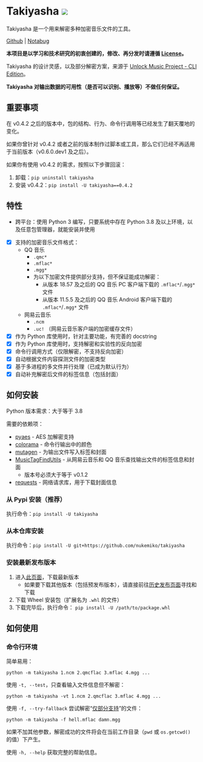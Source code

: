 # Takiyasha ![](https://img.shields.io/badge/Python-3.8+-red)

Takiyasha 是一个用来解密多种加密音乐文件的工具。

[Github](https://github.com/nukemiko/takiyasha/tree/remaked) | [Notabug](https://notabug.org/MiketsuSmasher/takiyasha/src/remaked)

**本项目是以学习和技术研究的初衷创建的，修改、再分发时请遵循 [License](https://github.com/nukemiko/takiyasha/blob/remaked/LICENSE)。**

Takiyasha 的设计灵感，以及部分解密方案，来源于 [Unlock Music Project - CLI Edition](https://github.com/unlock-music/cli)。

**Takiyasha 对输出数据的可用性（是否可以识别、播放等）不做任何保证。**

## 重要事项

在 v0.4.2 之后的版本中，包的结构、行为、命令行调用等已经发生了翻天覆地的变化。

如果你曾针对 v0.4.2 或者之前的版本制作过脚本或工具，那么它们已经不再适用于当前版本（v0.6.0.dev1 及之后）。

如果你有使用 v0.4.2 的需求，按照以下步骤回滚：

1. 卸载：`pip uninstall takiyasha`
2. 安装 v0.4.2：`pip install -U takiyasha==0.4.2`

## 特性

- 跨平台：使用 Python 3 编写，只要系统中存在 Python 3.8 及以上环境，以及任意包管理器，就能安装并使用
- [x] <span id="supported_formats">支持的加密音乐文件格式</span>：
    - QQ 音乐
        - `.qmc*`
        - `.mflac*`
        - `.mgg*`
        - 为以下加密文件提供部分支持，但不保证能成功解密：
            - 从版本 18.57 及之后的 QQ 音乐 PC 客户端下载的 `.mflac*`/`.mgg*` 文件
            - 从版本 11.5.5 及之后的 QQ 音乐 Android 客户端下载的 `.mflac*`/`.mgg*` 文件
    - 网易云音乐
        - `.ncm`
        - `.uc!` （网易云音乐客户端的加密缓存文件）
- [x] 作为 Python 库使用时，针对主要功能，有完善的 docstring
- [x] 作为 Python 库使用时，支持解密和实验性的反向加密
- [x] 命令行调用方式（仅限解密，不支持反向加密）
- [x] 自动根据文件内容探测文件的加密类型
- [x] 基于多进程的多文件并行处理（已成为默认行为）
- [x] 自动补充解密后文件的标签信息（包括封面）

## 如何安装

Python 版本需求：大于等于 3.8

需要的依赖项：

- [pyaes](https://pypi.org/project/pyaes) - AES 加解密支持
- [colorama](https://pypi.org/project/colorama) - 命令行输出中的颜色
- [mutagen](https://pypi.org/project/mutagen) - 为输出文件写入标签和封面
- [MusicTagFindUtils](https://pypi.org/project/MusicTagFindUtils) - 从网易云音乐和 QQ 音乐查找输出文件的标签信息和封面
    - 版本号必须大于等于 v0.1.2
- [requests](https://pypi.org/project/requests) - 网络请求库，用于下载封面信息

### 从 Pypi 安装（推荐）

执行命令：`pip install -U takiyasha`

### 从本仓库安装

执行命令：`pip install -U git+https://github.com/nukemiko/takiyasha`

### 安装最新发布版本

1. 进入[此页面](https://github.com/nukemiko/takiyasha/releases/latest)，下载最新版本
    - 如果要下载其他版本（包括预发布版本），请直接前往[历史发布页面](https://github.com/nukemiko/takiyasha/releases)寻找和下载
2. 下载 Wheel 安装包（扩展名为 `.whl` 的文件）
3. 下载完毕后，执行命令：
    `pip install -U /path/to/package.whl`

## 如何使用

### 命令行环境

简单易用：

`python -m takiyasha 1.ncm 2.qmcflac 3.mflac 4.mgg ...`

使用 `-t, --test`，只查看输入文件信息但不解密：

`python -m takiyasha -vt 1.ncm 2.qmcflac 3.mflac 4.mgg ...`

使用 `-f, --try-fallback` 尝试解密“[仅部分支持](#supported_formats)”的文件：

`python -m takiyasha -f hell.mflac damn.mgg`

如果不加其他参数，解密成功的文件将会在当前工作目录（`pwd` 或 `os.getcwd()` 的值）下产生。

使用 `-h, --help` 获取完整的帮助信息。
